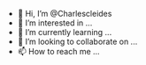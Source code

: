 - 👋 Hi, I’m @Charlescleides
- 👀 I’m interested in ...
- 🌱 I’m currently learning ...
- 💞️ I’m looking to collaborate on ...
- 📫 How to reach me ...

<!---
Charlescleides/Charlescleides is a ✨ special ✨ repository because its `README.md` (this file) appears on your GitHub profile.
You can click the Preview link to take a look at your changes.
--->

